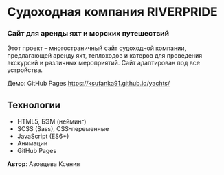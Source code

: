 # Судоходная компания RIVERPRIDE

### Сайт для аренды яхт и морских путешествий

Этот проект – многостраничный сайт судоходной компании, предлагающей аренду яхт, теплоходов и катеров для проведения
экскурсий и различных мероприятий.
Сайт адаптирован под все устройства.

Демо: GitHub Pages https://ksufanka91.github.io/yachts/

## Технологии


- HTML5, БЭМ (нейминг)
- SCSS (Sass), CSS-переменные
- JavaScript (ES6+)
- Анимации 
- GitHub Pages

**Автор**: Азовцева Ксения